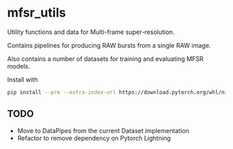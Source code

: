 # mfsr_utils

Utility functions and data for Multi-frame super-resolution.

Contains pipelines for producing RAW bursts from a single RAW image.

Also contains a number of datasets for training and evaluating MFSR models.

Install with

```bash
pip install --pre --extra-index-url https://download.pytorch.org/whl/nightly/cu117 .
```

## TODO

- Move to DataPipes from the current Dataset implementation
- Refactor to remove dependency on Pytorch Lightning
